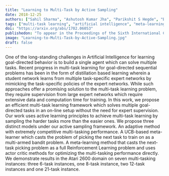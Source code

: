```yaml
---
title: "Learning to Multi-Task by Active Sampling"
date: 2018-12-25
authors: ["Sahil Sharma", "Ashutosh Kumar Jha", "Parikshit S Hegde", "B Ravindran"]
tags: ["multi-task learning", "artificial intelligence", "meta-learning"]
doi: "https://arxiv.org/abs/1702.06053"
publishedon: "To appear in the Proceedings of the Sixth International Conference on Learning Representations"
image: "Learning-to-Multi-Task-by-Active-Sampling.jpg"
draft: false
---
```

One of the long-standing challenges in Artificial Intelligence for learning goal-directed behavior is to build a single agent which can solve multiple tasks. Recent progress in multi-task learning for goal-directed sequential problems has been in the form of distillation based learning wherein a student network learns from multiple task-specific expert networks by mimicking the task-specific policies of the expert networks. While such approaches offer a promising solution to the multi-task learning problem, they require supervision from large expert networks which require extensive data and computation time for training. In this work, we propose an efficient multi-task learning framework which solves multiple goal-directed tasks in an on-line setup without the need for expert supervision. Our work uses active learning principles to achieve multi-task learning by sampling the harder tasks more than the easier ones. We propose three distinct models under our active sampling framework. An adaptive method with extremely competitive multi-tasking performance. A UCB-based meta-learner which casts the problem of picking the next task to train on as a multi-armed bandit problem. A meta-learning method that casts the next-task picking problem as a full Reinforcement Learning problem and uses actor critic methods for optimizing the multi-tasking performance directly. We demonstrate results in the Atari 2600 domain on seven multi-tasking instances: three 6-task instances, one 8-task instance, two 12-task instances and one 21-task instance.